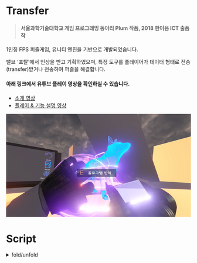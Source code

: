 # Transfer

> #### 서울과학기술대학교 게임 프로그래밍 동아리 Plum 작품, 2018 한이음 ICT 출품작

1인칭 FPS 퍼즐게임, 유니티 엔진을 기반으로 개발되었습니다.   

밸브 '포탈'에서 인상을 받고 기획하였으며, 특정 도구를 플레이어가 데이터 형태로 전송(transfer)받거나 전송하여 퍼즐을 해결합니다.


#### 아래 링크에서 유튜브 플레이 영상을 확인하실 수 있습니다.

- [소개 영상](https://youtu.be/BaW5Ap3TsZw)
- [플레이 & 기능 설명 영상](https://youtu.be/1iOuXr54z6U)

![alt text](https://github.com/maniaKj/2018_ICT_Transfer_Script/blob/master/title.png)




# Script
<details>
 <summary>fold/unfold</summary> <br>
 
[FirstPerson_move(이동)](https://github.com/wlsvy/2018_ICT_Transfer_Script/blob/master/script/Player/FirstPerson_move.cs)
 : 플레이어 이동 스크립트

[Photo_Identification(홀로그램 인식)](https://github.com/wlsvy/2018_ICT_Transfer_Script/blob/master/script/Player/Photo_Identification.cs)
 : 플레이어 전방의 이미지를 캡쳐해서 서버로 전송시킵니다. 서버의 응답을 받으면 해당 데이터를 처리합니다. Unity의 www form을 활용하였습니다.

[HologramObject (이펙트, 플레이어 상호작용)](https://github.com/wlsvy/2018_ICT_Transfer_Script/blob/master/script/Object/HologramObject.cs)
 : 게임 내 퍼즐을 해결하기 위한 단서를 가지고 있는 홀로그램 오브젝트 입니다.

[TransferableDataObject(전송데이터)](https://github.com/wlsvy/2018_ICT_Transfer_Script/blob/master/script/Object/TransferableDataObject.cs)
 : 플레이어의 총을 통해 흡수 / 전송 하는 전송데이터 오브젝트 입니다.

[3D_Hologram (홀로그램 쉐이더)](https://github.com/wlsvy/2018_ICT_Transfer_Script/blob/master/script/Shader/3D_Hologram.shader)
 : 홀로그램 Material 에 사용되는 쉐이더입니다. 홀로그램의 사라질 때 Dissolve 효과를 활용할 수 있도록 구현하였습니다.
 
 </details>
